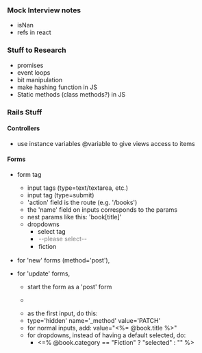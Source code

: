 ### Mock Interview notes
- isNan
- refs in react

### Stuff to Research
- promises
- event loops
- bit manipulation
- make hashing function in JS
- Static methods (class methods?) in JS

### Rails Stuff

#### Controllers
- use instance variables @variable to give views access to items

#### Forms
- form tag
  + input tags (type=text/textarea, etc.)
  + input tag (type=submit)
  + 'action' field is the route (e.g. '/books')
  + the 'name' field on inputs corresponds to the params
  + nest params like this: 'book[title]'
  - dropdowns
    + select tag
    + <option disabled selected> --please select-- </option>
    + <option value="fiction">fiction</option>


- for 'new' forms (method='post'),

- for 'update' forms,
  + start the form as a 'post' form
  + <form action="<%= book_url(@book) %>" method="post">
  + as the first input, do this:
  + type='hidden' name='_method' value='PATCH'
  + for normal inputs, add: value="<%= @book.title %>"
  + for dropdowns, instead of having a default selected, do:
    - <=% @book.category == "Fiction" ? "selected" : "" %>